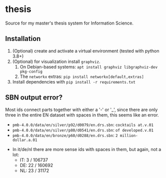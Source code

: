 # thesis
Source for my master's thesis system for Information Science.

## Installation
1. (Optional) create and activate a virtual environment (tested with python 3.8+)
2. (Optional) for visualization install `graphviz`. 
   1. On Debian-based systems: `apt install graphviz libgraphviz-dev pkg-config`
   2. The `networkx` extras: `pip install networkx[default,extras]`
3. Install dependencies with `pip install -r requirements.txt`


## SBN output error?
Most ids connect parts together with either a '-' or '_', since there are only three in the entire EN dataset with spaces in them, this seems like an error.

* `pmb-4.0.0/data/en/silver/p92/d0079/en.drs.sbn`: `cocktails at.v.01`
* `pmb-4.0.0/data/en/silver/p80/d0541/en.drs.sbn`: `of developed.v.01 `
* `pmb-4.0.0/data/en/bronze/p60/d0288/en.drs.sbn`: `2 million-dollar.a.01`

- In it/de/nl there are more sense ids with spaces in them, but again, not a lot:
   * IT: 3 / 106737
   * DE: 22 / 160692
   * NL: 23 / 31172
